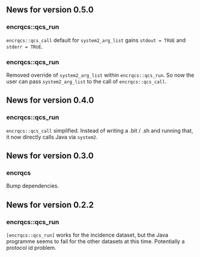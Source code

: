 <!-- generated by R package codedoc; do not modify! -->

## News for version 0.5.0

### encrqcs::qcs_run

`encrqcs::qcs_call` default for `system2_arg_list` gains
`stdout = TRUE` and `stderr = TRUE`.

### encrqcs::qcs_run

Removed override of `system2_arg_list` within `encrqcs::qcs_run`. So now
the user can pass `system2_arg_list` to the call of `encrqcs::qcs_call`.


## News for version 0.4.0

### encrqcs::qcs_run

`encrqcs::qcs_call` simplified. Instead of writing a .bit / .sh and
running that, it now directly calls Java via `system2`.


## News for version 0.3.0

### encrqcs

Bump dependencies.


## News for version 0.2.2

### encrqcs::qcs_run

`[encrqcs::qcs_run]` works for the incidence dataset, but the Java
programme seems to fail for the other datasets at this time.
Potentially a protocol id problem.


